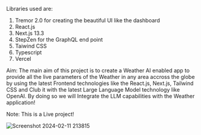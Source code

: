  Libraries used are:

1. Tremor 2.0 for creating the beautiful UI like the dashboard
2. React.js
3. Next.js  13.3
4. StepZen for the GraphQL end point
5. Taiwind CSS
6. Typescript
7. Vercel

Aim: The main aim of this project is to create a Weather AI enabled app to provide all the live parameters of the Weather in any area accross the globe by using the latest Frontend technologies like the React.js, Next.js, Tailwind CSS and Club it with the latest Large Language Model technology like OpenAI. By doing so we will Integrate the LLM capabilities with the Weather application!

Note: This is a Live project!

![Screenshot 2024-02-11 213815](https://github.com/saiadityaurumu53/weather_ai/assets/124300817/80d9a9ff-628f-47f1-8211-682fffb6a4a3)

